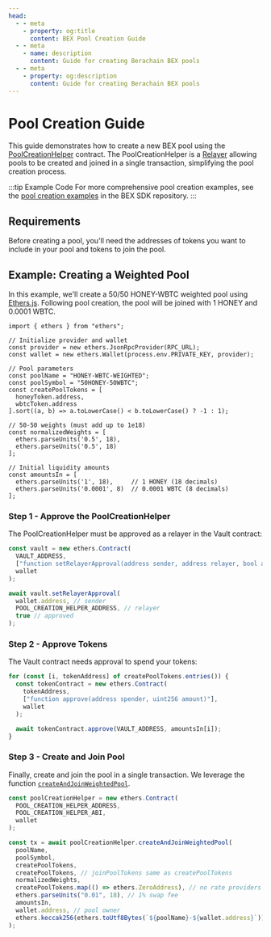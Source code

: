 ```yaml
---
head:
  - - meta
    - property: og:title
      content: BEX Pool Creation Guide
  - - meta
    - name: description
      content: Guide for creating Berachain BEX pools
  - - meta
    - property: og:description
      content: Guide for creating Berachain BEX pools
---
```


<script setup>
  import config from '@berachain/config/constants.json';
</script>

# Pool Creation Guide

This guide demonstrates how to create a new BEX pool using the [PoolCreationHelper](/developers/contracts/factory/pool-creation-helper) contract. The PoolCreationHelper is a [Relayer](/developers/contracts/relayers) allowing pools to be created and joined in a single transaction, simplifying the pool creation process.

:::tip Example Code
For more comprehensive pool creation examples, see the [pool creation examples](https://github.com/berachain/bex-sdk/tree/main/examples/pool-creation) in the BEX SDK repository.
:::

## Requirements

Before creating a pool, you'll need the addresses of tokens you want to include in your pool and tokens to join the pool.

## Example: Creating a Weighted Pool

In this example, we'll create a 50/50 HONEY-WBTC weighted pool using [Ethers.js](https://docs.ethers.org/v6/). Following pool creation, the pool will be joined with 1 HONEY and 0.0001 WBTC.

```js-vue
import { ethers } from "ethers";

// Initialize provider and wallet
const provider = new ethers.JsonRpcProvider(RPC_URL);
const wallet = new ethers.Wallet(process.env.PRIVATE_KEY, provider);

// Pool parameters
const poolName = "HONEY-WBTC-WEIGHTED";
const poolSymbol = "50HONEY-50WBTC";
const createPoolTokens = [
  honeyToken.address,
  wbtcToken.address
].sort((a, b) => a.toLowerCase() < b.toLowerCase() ? -1 : 1);

// 50-50 weights (must add up to 1e18)
const normalizedWeights = [
  ethers.parseUnits('0.5', 18),
  ethers.parseUnits('0.5', 18)
];

// Initial liquidity amounts
const amountsIn = [
  ethers.parseUnits('1', 18),     // 1 HONEY (18 decimals)
  ethers.parseUnits('0.0001', 8)  // 0.0001 WBTC (8 decimals)
];
```

### Step 1 - Approve the PoolCreationHelper

The PoolCreationHelper must be approved as a relayer in the Vault contract:

```js
const vault = new ethers.Contract(
  VAULT_ADDRESS,
  ["function setRelayerApproval(address sender, address relayer, bool approved)"],
  wallet
);

await vault.setRelayerApproval(
  wallet.address, // sender
  POOL_CREATION_HELPER_ADDRESS, // relayer
  true // approved
);
```

### Step 2 - Approve Tokens

The Vault contract needs approval to spend your tokens:

```js
for (const [i, tokenAddress] of createPoolTokens.entries()) {
  const tokenContract = new ethers.Contract(
    tokenAddress,
    ["function approve(address spender, uint256 amount)"],
    wallet
  );

  await tokenContract.approve(VAULT_ADDRESS, amountsIn[i]);
}
```

### Step 3 - Create and Join Pool

Finally, create and join the pool in a single transaction. We leverage the function [`createAndJoinWeightedPool`](/developers/contracts/factory/pool-creation-helper#createandjoinweightedpool).

```js
const poolCreationHelper = new ethers.Contract(
  POOL_CREATION_HELPER_ADDRESS,
  POOL_CREATION_HELPER_ABI,
  wallet
);

const tx = await poolCreationHelper.createAndJoinWeightedPool(
  poolName,
  poolSymbol,
  createPoolTokens,
  createPoolTokens, // joinPoolTokens same as createPoolTokens
  normalizedWeights,
  createPoolTokens.map(() => ethers.ZeroAddress), // no rate providers
  ethers.parseUnits("0.01", 18), // 1% swap fee
  amountsIn,
  wallet.address, // pool owner
  ethers.keccak256(ethers.toUtf8Bytes(`${poolName}-${wallet.address}`)) // salt
);
```
